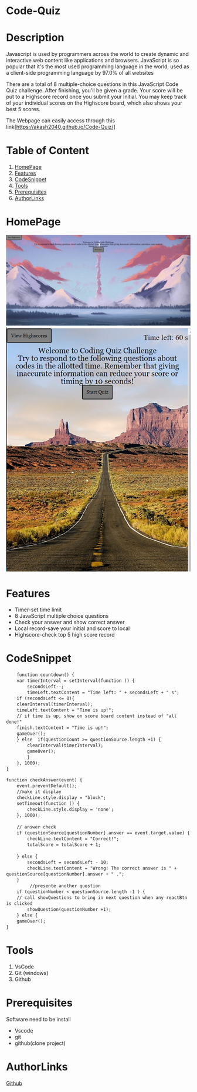 # Code-Quiz

# Description

Javascript is used by programmers across the world to create dynamic and interactive web content like applications and browsers. JavaScript is so popular that it's the most used programming language in the world, used as a client-side programming language by 97.0% of all websites

There are a total of 8 multiple-choice questions in this JavaScript Code Quiz challenge. After finishing, you'll be given a grade. Your score will be put to a Highscore record once you submit your initial. You may keep track of your individual scores on the Highscore board, which also shows your best 5 scores.

The Webpage can easily access through this link[https://akash2040.github.io/Code-Quiz/]

# Table of Content

1. [HomePage](#homepage)
2. [Features](#features)
3. [CodeSnippet](#codesnippet)
4. [Tools](#tools)
5. [Prerequisites](#prerequisites)
6. [AuthorLinks](#authorlinks)

# HomePage

![pic](./assets/img/cap1.PNG)
![pic](./assets/img/cap2.PNG)

# Features

- Timer-set time limit
- 8 JavaScript multiple choice questions
- Check your answer and show correct answer
- Local record-save your initial and score to local
- Highscore-check top 5 high score record

# CodeSnippet

```fuction set timer
    function countdown() {
    var timerInterval = setInterval(function () {
        secondsLeft--;
        timeLeft.textContent = "Time left: " + secondsLeft + " s";
    if (secondsLeft <= 0){
    clearInterval(timerInterval);
    timeLeft.textContent = "Time is up!";
    // if time is up, show on score board content instead of "all done!"
    finish.textContent = "Time is up!";
    gameOver();
    } else  if(questionCount >= questionSource.length +1) {
        clearInterval(timerInterval);
        gameOver();
        }
    }, 1000);
}
```

```Check answer
function checkAnswer(event) {
    event.preventDefault();
    //make it display
    checkLine.style.display = "block";
    setTimeout(function () {
        checkLine.style.display = 'none';
    }, 1000);

    // answer check
    if (questionSource[questionNumber].answer == event.target.value) {
        checkLine.textContent = "Correct!";
        totalScore = totalScore + 1;

    } else {
        secondsLeft = secondsLeft - 10;
        checkLine.textContent = "Wrong! The correct answer is " + questionSource[questionNumber].answer + " .";
    }
         //presente another question
    if (questionNumber < questionSource.length -1 ) {
    // call showQuestions to bring in next question when any reactBtn is clicked
        showQuestion(questionNumber +1);
    } else {
    gameOver();
}
```

# Tools

1. VsCode
2. Git (windows)
3. Github

# Prerequisites

Software need to be install

- Vscode
- git
- github(clone project)

# AuthorLinks

[Github](https://github.com/akash2040/Horiseo-Refactor)

